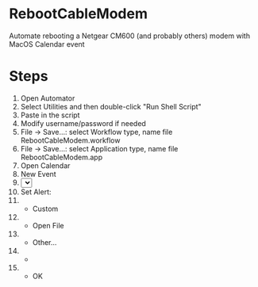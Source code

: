 # RebootCableModem
 Automate rebooting a Netgear CM600 (and probably others) modem with MacOS Calendar event

# Steps
1. Open Automator
2. Select Utilities and then double-click "Run Shell Script"
3. Paste in the script
4. Modify username/password if needed
5. File -> Save...: select Workflow type, name file RebootCableModem.workflow
6. File -> Save...: select Application type, name file RebootCableModem.app
7. Open Calendar
8. New Event
9. <select your schedule>
10. Set Alert:
11.   - Custom
12.   - Open File
13.   - Other...
14.   - <choose RebootCableModem.app>
15.   - OK
